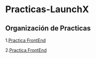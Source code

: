 # Practicas-LaunchX

## Organización de Practicas
1.[Practica FrontEnd](https://github.com/IngGustavo/Practicas-LaunchX/blob/main/Practica%20FrontEnd/README.md)

2.[Practica FrontEnd]( https://github.com/IngGustavo/Practicas-LaunchX/blob/main/Pr%C3%A1ctica%20html/README.md)





